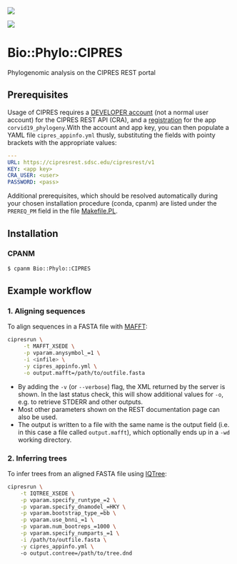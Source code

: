 ![](https://cpants.cpanauthors.org/release/RVOSA/Bio-Phylo-CIPRES-v0.2.1.svg)

![](http://www.phylo.org/images/interface/logo_cipres.gif)

# Bio::Phylo::CIPRES
Phylogenomic analysis on the CIPRES REST portal

## Prerequisites
Usage of CIPRES requires a 
[DEVELOPER account](https://www.phylo.org/restusers/register.action) 
(not a normal user account) for the CIPRES REST API (CRA), and a 
[registration](https://www.phylo.org/restusers/createApplication!input.action) for the app 
`corvid19_phylogeny`.With the account and app key, you can then populate a YAML file 
`cipres_appinfo.yml` thusly, substituting the fields with pointy brackets with the 
appropriate values:

```yaml
---
URL: https://cipresrest.sdsc.edu/cipresrest/v1
KEY: <app key>
CRA_USER: <user>
PASSWORD: <pass>
```

Additional prerequisites, which should be resolved automatically during your chosen 
installation procedure (conda, cpanm) are listed under the `PREREQ_PM` field in the file 
[Makefile.PL](Makefile.PL).

## Installation

### CPANM

```bash
$ cpanm Bio::Phylo::CIPRES
```

## Example workflow

### 1. Aligning sequences

To align sequences in a FASTA file with 
[MAFFT](http://www.phylo.org/index.php/rest/mafft_xsede.html):

```bash
cipresrun \
     -t MAFFT_XSEDE \
     -p vparam.anysymbol_=1 \
     -i <infile> \
     -y cipres_appinfo.yml \
     -o output.mafft=/path/to/outfile.fasta
```

- By adding the `-v` (or `--verbose`) flag, the XML returned by the server is shown. In 
  the last status check, this will show additional values for `-o`, e.g. to retrieve 
  STDERR and other outputs.
- Most other parameters shown on the REST documentation page can also be used.
- The output is written to a file with the same name is the output field (i.e. in this 
  case a file called `output.mafft`), which optionally ends up in a `-wd` working 
  directory.

### 2. Inferring trees

To infer trees from an aligned FASTA file using 
[IQTree](http://www.phylo.org/index.php/rest/iqtree_xsede.html):

```bash
cipresrun \
    -t IQTREE_XSEDE \
    -p vparam.specify_runtype_=2 \
    -p vparam.specify_dnamodel_=HKY \
    -p vparam.bootstrap_type_=bb \
    -p vparam.use_bnni_=1 \
    -p vparam.num_bootreps_=1000 \
    -p vparam.specify_numparts_=1 \
    -i /path/to/outfile.fasta \
    -y cipres_appinfo.yml \    
    -o output.contree=/path/to/tree.dnd
```
